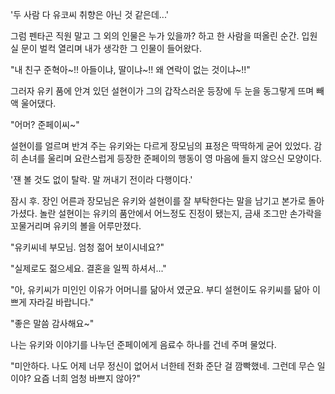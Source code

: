 '두 사람 다 유코씨 취향은 아닌 것 같은데...' 

그럼 펜타곤 직원 말고 그 외의 인물은 누가 있을까? 하고 한 사람을 떠올린 순간. 
입원실 문이 벌컥 열리며 내가 생각한 그 인물이 들어왔다. 

"내 친구 준혁아~!! 아들이냐, 딸이냐~!! 왜 연락이 없는 것이냐~!!" 

그러자 유키 품에 안겨 있던 설현이가 그의 갑작스러운 등장에 두 눈을 동그랗게 뜨며 빼액 울어댔다. 

"어머? 준페이씨~" 

설현이를 얼르며 반겨 주는 유키와는 다르게 장모님의 표정은 딱딱하게 굳어 있었다. 
감히 손녀를 울리며 요란스럽게 등장한 준페이의 행동이 영 마음에 들지 않으신 모양이다. 

'쟨 볼 것도 없이 탈락. 말 꺼내기 전이라 다행이다.' 

잠시 후. 장인 어른과 장모님은 유키와 설현이를 잘 부탁한다는 말을 남기고 본가로 돌아가셨다. 
놀란 설현이는 유키의 품안에서 어느정도 진정이 됐는지, 금새 조그만 손가락을 꼬물거리며 유키의 볼을 어루만졌다. 

"유키씨네 부모님. 엄청 젊어 보이시네요?" 

"실제로도 젊으세요. 결혼을 일찍 하셔서..." 

"아, 유키씨가 미인인 이유가 어머니를 닮아서 였군요. 부디 설현이도 유키씨를 닮아 이쁘게 자라길 바랍니다." 

"좋은 말씀 감사해요~" 

나는 유키와 이야기를 나누던 준페이에게 음료수 하나를 건네 주며 물었다. 

"미안하다. 나도 어제 너무 정신이 없어서 너한테 전화 준단 걸 깜빡했네. 그런데 무슨 일이야? 요즘 너희 엄청 바쁘지 않아?" 